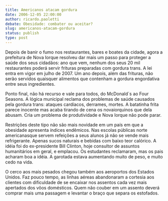 ```yaml
---
title: Americanos atacam gordura
date: 2006-12-05 22:00:00
author: ricardo.paoletti
debate: Obesidade: combater ou aceitar?
slug: americanos-atacam-gordura
status: publish 
type: post
---
```


Depois de banir o fumo nos restaurantes, bares e boates da cidade, agora a prefeitura de Nova Iorque resolveu dar mais um passo para proteger a saúde dos seus cidadãos: ano que vem, nenhum dos seus 20 mil restaurantes poderá servir frituras preparadas com gordura trans. A lei entra em vigor em julho de 2007. Um ano depois, além das frituras, não serão servidos quaisquer alimentos que contenham a gordura engordativa entre seus ingredientes.  

Ponto final, não há recurso e vale para todos, do McDonald´s ao Four Seasons. A lógica municipal reclama dos problemas de saúde causados pela gordura trans: ataques cardíacos, derrames, mortes. A batatinha frita parece inocente mas acaba tirando de cena os novaiorquinos que dela abusam. Cria um problema de produtividade e Nova Iorque não pode parar.   

Restrições deste tipo não são mais novidade em um país em que a obesidade apresenta índices endêmicos. Nas escolas públicas norte americanasque servem refeições a seus alunos já não se vende mais refrigerante. Apenas sucos naturais e bebidas com baixo teor calórico. A idéia foi do ex-presidente Bill Clinton, hoje consultor de assuntos humanitários em geral, e emplacou. Os estudantes reclamaram, mas os pais acharam boa a idéia. A garotada estava aumentando muito de peso, e muito cedo na vida.  

O cerco aos mais pesados chegou também aos aeroportos dos Estados Unidos. Faz pouco tempo, as linhas aéreas abandonaram a cortesia aos clientes com dificuldade de se encaixar nos assentos cada vez mais apertados dos vôos domésticos. Quem não couber em um assento deverá comprar mais uma passagem e levantar o braço que separa os estofados.
